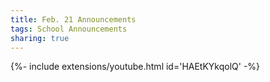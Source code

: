 ```yaml
---
title: Feb. 21 Announcements
tags: School Announcements
sharing: true
---
```

<div>{%- include extensions/youtube.html id='HAEtKYkqolQ' -%}</div>
